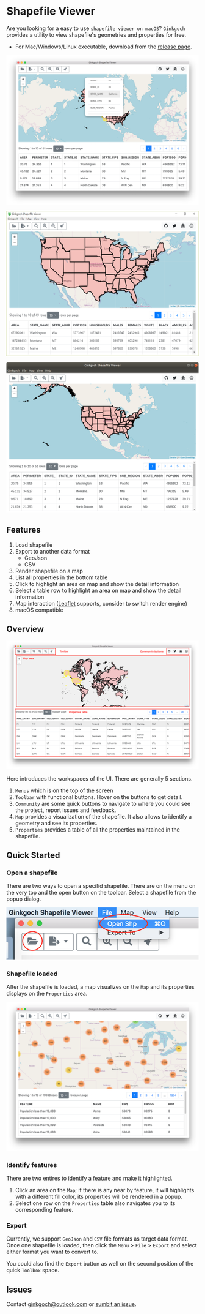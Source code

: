 # Shapefile Viewer
Are you looking for a easy to use `shapefile viewer on macOS`? `Ginkgoch` provides a utility to view shapefile's geometries and properties for free.

* For Mac/Windows/Linux executable, download from the [release page](https://github.com/ginkgoch/node-shapefile-viewer/releases).

![Shapefile viewer on macOS prview](https://github.com/ginkgoch/node-shapefile-viewer/raw/develop/screenshots/overview.png)

![Shapefile viewer on Windows prview](https://github.com/ginkgoch/node-shapefile-viewer/raw/develop/screenshots/overview-win.png)

![Shapefile viewer on Linux prview](https://github.com/ginkgoch/node-shapefile-viewer/raw/develop/screenshots/overview-linux.png)

## Features
1. Load shapefile
1. Export to another data format
    * GeoJson
    * CSV
1. Render shapefile on a map
1. List all properties in the bottom table
1. Click to highlight an area on map and show the detail information
1. Select a table row to highlight an area on map and show the detail information
1. Map interaction ([Leaflet](https://leafletjs.com) supports, consider to switch render engine)
1. macOS compatible

## Overview
![Overview-workspace](https://github.com/ginkgoch/node-shapefile-viewer/raw/develop/screenshots/overview-structure.png)

Here introduces the workspaces of the UI. There are generally 5 sections.

1. `Menus` which is on the top of the screen
1. `Toolbar` with functional buttons. Hover on the buttons to get detail.
1. `Community` are some quick buttons to navigate to where you could see the project, report issues and feedback.
1. `Map` provides a visualization of the shapefile. It also allows to identify a geometry and see its properties.
1. `Properties` provides a table of all the properties maintained in the shapefile.

## Quick Started
### Open a shapefile
There are two ways to open a specifid shapefile. There are on the menu on the very top and the open button on the toolbar. Select a shapefile from the popup dialog.

![Open a shapefile](https://github.com/ginkgoch/node-shapefile-viewer/raw/develop/screenshots/open.png)

### Shapefile loaded
After the shapefile is loaded, a map visualizes on the `Map` and its properties displays on the `Properties` area.

![Point cluster](https://github.com/ginkgoch/node-shapefile-viewer/raw/develop/screenshots/point-cluster.png)

### Identify features
There are two entires to identify a feature and make it highlighted.
1. Click an area on the `Map`; if there is any near by feature, it will highlights with a different fill color, its properties will be rendered in a popup.
1. Select one row on the `Properties` table also navigates you to its corresponding feature.

### Export
Currently, we support `GeoJson` and `CSV` file formats as target data format. Once one shapefile is loaded, then click the `Menu` > `File` > `Export` and select either format you want to convert to.

You could also find the `Export` button as well on the second position of the quick `Toolbox` space.

## Issues
Contact [ginkgoch@outlook.com](mailto:ginkgoch@outlook.com) or [sumbit an issue](https://github.com/ginkgoch/node-shapefile-reader/issues).
